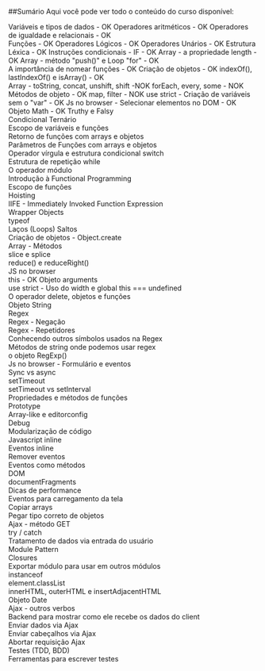 ##Sumário
Aqui você pode ver todo o conteúdo do curso disponível:

Variáveis e tipos de dados  - OK
Operadores aritméticos  - OK
Operadores de igualdade e relacionais - OK  
Funções  - OK
Operadores Lógicos  - OK
Operadores Unários  - OK
Estrutura Léxica  - OK
Instruções condicionais - IF - OK 
Array - a propriedade length  - OK
Array - método "push()" e Loop "for" - OK  
A importância de nomear funções  - OK
Criação de objetos  - OK
indexOf(), lastIndexOf() e isArray() - OK  
Array - toString, concat, unshift, shift  -NOK
forEach, every, some  - NOK
Métodos de objeto  - OK
map, filter  - NOK
use strict - Criação de variáveis sem o "var"  - OK
Js no browser - Selecionar elementos no DOM  - OK
Objeto Math  - OK
Truthy e Falsy  
Condicional Ternário  
Escopo de variáveis e funções  
Retorno de funções com arrays e objetos  
Parâmetros de Funções com arrays e objetos  
Operador vírgula e estrutura condicional switch  
Estrutura de repetição while  
O operador módulo  
Introdução à Functional Programming  
Escopo de funções  
Hoisting  
IIFE - Immediately Invoked Function Expression  
Wrapper Objects  
typeof  
Laços (Loops)  Saltos  
Criação de objetos - Object.create  
Array - Métodos  
slice e splice  
reduce() e reduceRight()  
JS no browser  
this  - OK
Objeto arguments  
use strict - Uso do width e global this === undefined  
O operador delete, objetos e funções  
Objeto String  
Regex  
Regex - Negação  
Regex - Repetidores  
Conhecendo outros símbolos usados na Regex  
Métodos de string onde podemos usar regex  
o objeto RegExp()  
Js no browser - Formulário e eventos  
Sync vs async  
setTimeout  
setTimeout vs setInterval  
Propriedades e métodos de funções  
Prototype  
Array-like e editorconfig  
Debug  
Modularização de código  
Javascript inline  
Eventos inline  
Remover eventos  
Eventos como métodos  
DOM  
documentFragments  
Dicas de performance  
Eventos para carregamento da tela  
Copiar arrays  
Pegar tipo correto de objetos  
Ajax - método GET  
try / catch  
Tratamento de dados via entrada do usuário  
Module Pattern  
Closures  
Exportar módulo para usar em outros módulos  
instanceof  
element.classList  
innerHTML, outerHTML e insertAdjacentHTML  
Objeto Date  
Ajax - outros verbos  
Backend para mostrar como ele recebe os dados do client  
Enviar dados via Ajax  
Enviar cabeçalhos via Ajax  
Abortar requisição Ajax  
Testes (TDD, BDD)  
Ferramentas para escrever testes
